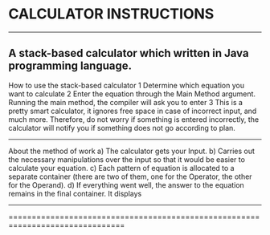 CALCULATOR INSTRUCTIONS 
===============================================================================
------------------------------------------------------------------------------
A stack-based calculator which written in Java programming language. 
-----------------------------------------------------------------------------
  
  How to use the stack-based calculator
  1  Determine which equation you want to calculate 
  2  Enter the equation through the Main Method argument. Running the main method, the compiler will ask you to enter 
  3  This is a pretty smart calculator, it ignores free space in case of incorrect input, and much more. 
  Therefore, do not worry if something is entered incorrectly, the calculator will notify you if something does not go according to plan.  
  
------------------------------------------------------------------------------
  About the method of work 
a) The calculator gets your Input. 
b) Carries out the necessary manipulations over the input so that it would be easier to calculate your equation. 
c) Each pattern of equation is allocated to a separate container (there are two of them, one for the Operator, the other for the Operand). 
d) If everything went well, the answer to the equation remains in the final container. It displays 

------------------------------------------------------------------------------
===============================================================================
